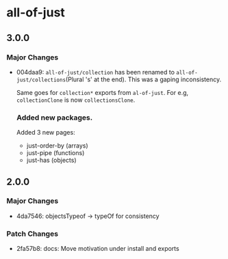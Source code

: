 # all-of-just

## 3.0.0

### Major Changes

- 004daa9: `all-of-just/collection` has been renamed to `all-of-just/collections`(Plural 's' at the end). This was a gaping inconsistency.

  Same goes for `collection*` exports from `al-of-just`. For e.g, `collectionClone` is now `collectionsClone`.

  ### Added new packages.

  Added 3 new pages:

  - just-order-by (arrays)
  - just-pipe (functions)
  - just-has (objects)

## 2.0.0

### Major Changes

- 4da7546: objectsTypeof -> typeOf for consistency

### Patch Changes

- 2fa57b8: docs: Move motivation under install and exports
